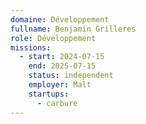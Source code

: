 ```yaml
---
domaine: Développement
fullname: Benjamin Grilleres
role: Développement
missions:
  - start: 2024-07-15
    end: 2025-07-15
    status: independent
    employer: Malt
    startups:
      - carbure
---
```

